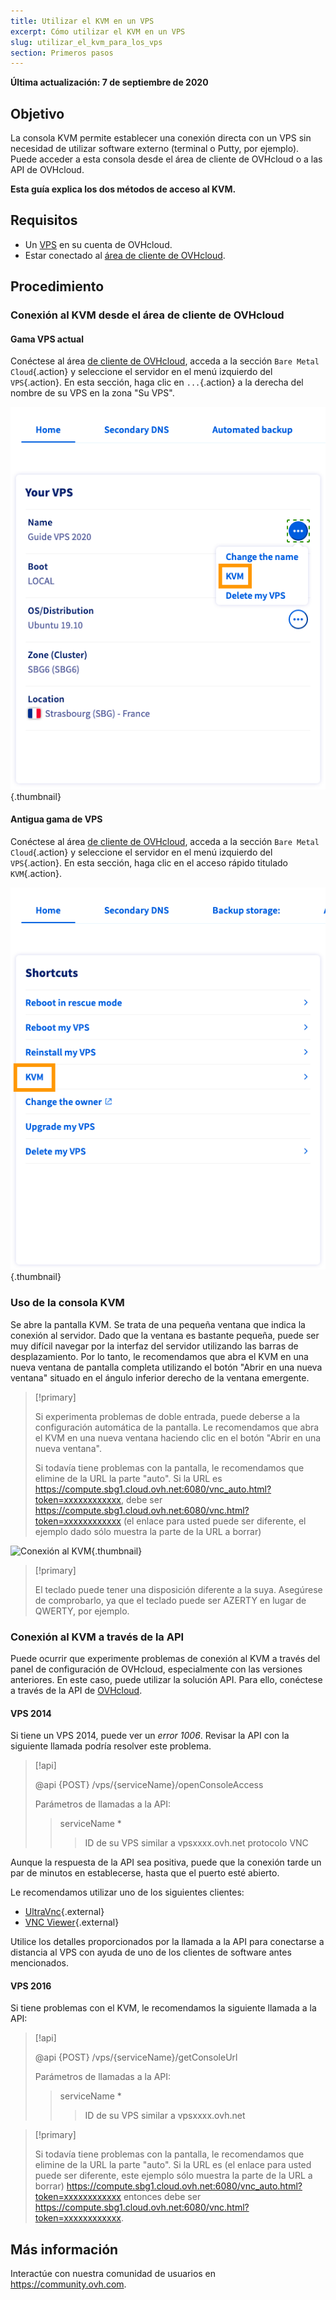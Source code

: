 ```yaml
---
title: Utilizar el KVM en un VPS
excerpt: Cómo utilizar el KVM en un VPS
slug: utilizar_el_kvm_para_los_vps
section: Primeros pasos
---
```


**Última actualización: 7 de septiembre de 2020**

## Objetivo

La consola KVM permite establecer una conexión directa con un VPS sin necesidad de utilizar software externo (terminal o Putty, por ejemplo). Puede acceder a esta consola desde el área de cliente de OVHcloud o a las API de OVHcloud.  

**Esta guía explica los dos métodos de acceso al KVM.**

## Requisitos

- Un [VPS](https://www.ovhcloud.com/es/vps/) en su cuenta de OVHcloud.
- Estar conectado al [área de cliente de OVHcloud](https://ca.ovh.com/auth/?action=gotomanager).

## Procedimiento

### Conexión al KVM desde el área de cliente de OVHcloud

#### Gama VPS actual

Conéctese al área [de cliente de OVHcloud](https://ca.ovh.com/auth/?action=gotomanager), acceda a la sección `Bare Metal Cloud`{.action} y seleccione el servidor en el menú izquierdo del `VPS`{.action}. En esta sección, haga clic en `...`{.action} a la derecha del nombre de su VPS en la zona "Su VPS".

![Abrir KVM](images/kvm-new1.png){.thumbnail}

#### Antigua gama de VPS

Conéctese al área [de cliente de OVHcloud](https://ca.ovh.com/auth/?action=gotomanager), acceda a la sección `Bare Metal Cloud`{.action} y seleccione el servidor en el menú izquierdo del `VPS`{.action}. En esta sección, haga clic en el acceso rápido titulado `KVM`{.action}.

![Haga clic en el botón KVM](images/kvm-new2.png){.thumbnail}

### Uso de la consola KVM

Se abre la pantalla KVM. Se trata de una pequeña ventana que indica la conexión al servidor. Dado que la ventana es bastante pequeña, puede ser muy difícil navegar por la interfaz del servidor utilizando las barras de desplazamiento. Por lo tanto, le recomendamos que abra el KVM en una nueva ventana de pantalla completa utilizando el botón "Abrir en una nueva ventana" situado en el ángulo inferior derecho de la ventana emergente.

> [!primary]
>
> Si experimenta problemas de doble entrada, puede deberse a la configuración automática de la pantalla. Le recomendamos que abra el KVM en una nueva ventana haciendo clic en el botón "Abrir en una nueva ventana".
>
> Si todavía tiene problemas con la pantalla, le recomendamos que elimine de la URL la parte "auto". Si la URL es https://compute.sbg1.cloud.ovh.net:6080/vnc_auto.html?token=xxxxxxxxxxxx, debe ser https://compute.sbg1.cloud.ovh.net:6080/vnc.html?token=xxxxxxxxxxxx (el enlace para usted puede ser diferente, el ejemplo dado sólo muestra la parte de la URL a borrar)
>

![Conexión al KVM](images/kvm_screen.png){.thumbnail}

> [!primary]
>
> El teclado puede tener una disposición diferente a la suya. Asegúrese de comprobarlo, ya que el teclado puede ser AZERTY en lugar de QWERTY, por ejemplo.
>

### Conexión al KVM a través de la API

Puede ocurrir que experimente problemas de conexión al KVM a través del panel de configuración de OVHcloud, especialmente con las versiones anteriores. En este caso, puede utilizar la solución API. Para ello, conéctese a través de la API de [OVHcloud](https://ca.api.ovh.com/console/).

#### VPS 2014

Si tiene un VPS 2014, puede ver un *error 1006*. Revisar la API con la siguiente llamada podría resolver este problema.

> [!api]
>
> @api {POST} /vps/{serviceName}/openConsoleAccess
>
> Parámetros de llamadas a la API:
>
>> serviceName \*
>>> ID de su VPS similar a vpsxxxx.ovh.net
>> protocolo
>>> VNC

Aunque la respuesta de la API sea positiva, puede que la conexión tarde un par de minutos en establecerse, hasta que el puerto esté abierto.

Le recomendamos utilizar uno de los siguientes clientes:

- [UltraVnc](https://www.uvnc.com/downloads/ultravnc.html){.external}
- [VNC Viewer](https://www.realvnc.com/en/connect/download/viewer/){.external}

Utilice los detalles proporcionados por la llamada a la API para conectarse a distancia al VPS con ayuda de uno de los clientes de software antes mencionados.

#### VPS 2016

Si tiene problemas con el KVM, le recomendamos la siguiente llamada a la API:

> [!api]
>
> @api {POST} /vps/{serviceName}/getConsoleUrl
>
> Parámetros de llamadas a la API:
>
>> serviceName \*
>>> ID de su VPS similar a vpsxxxx.ovh.net
>

> [!primary]
>
> Si todavía tiene problemas con la pantalla, le recomendamos que elimine de la URL la parte "auto". Si la URL es (el enlace para usted puede ser diferente, este ejemplo sólo muestra la parte de la URL a borrar) https://compute.sbg1.cloud.ovh.net:6080/vnc_auto.html?token=xxxxxxxxxxxx entonces debe ser https://compute.sbg1.cloud.ovh.net:6080/vnc.html?token=xxxxxxxxxxxx.
>

## Más información

Interactúe con nuestra comunidad de usuarios en <https://community.ovh.com>.


